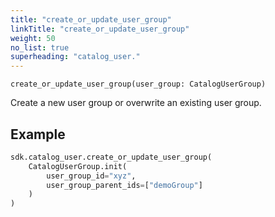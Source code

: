 ```yaml
---
title: "create_or_update_user_group"
linkTitle: "create_or_update_user_group"
weight: 50
no_list: true
superheading: "catalog_user."
---
```


<!-- TODO -->

``create_or_update_user_group(user_group: CatalogUserGroup)``

Create a new user group or overwrite an existing user group.

## Example


```python
sdk.catalog_user.create_or_update_user_group(
    CatalogUserGroup.init(
        user_group_id="xyz",
        user_group_parent_ids=["demoGroup"]
    )
)
```
